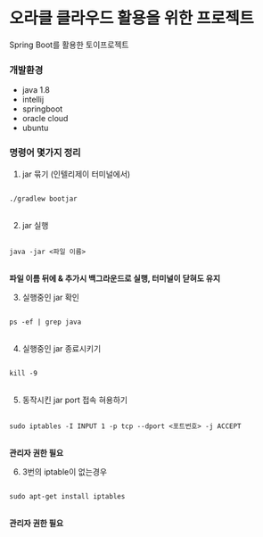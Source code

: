 # 오라클 클라우드 활용을 위한 프로젝트
Spring Boot를 활용한 토이프로젝트

    
    
### 개발환경
- java 1.8
- intellij
- springboot
- oracle cloud
- ubuntu
    
### 명령어 몇가지 정리
1. jar 묶기 (인텔리제이 터미널에서)
<pre>
<code>
./gradlew bootjar
</code>
</pre>

2. jar 실행
<pre>
<code>
java -jar <파일 이름>
</code>
</pre>
__파일 이름 뒤에 & 추가시 백그라운드로 실행, 터미널이 닫혀도 유지__

3. 실행중인 jar 확인
<pre>
<code>
ps -ef | grep java  
</code>
</pre>

4. 실행중인 jar 종료시키기
<pre>
<code>
kill -9 <PID>
</code>
</pre>

5. 동작시킨 jar port 접속 혀용하기
<pre>
<code>
sudo iptables -I INPUT 1 -p tcp --dport <포트번호> -j ACCEPT  
</code>
</pre>
__관리자 권한 필요__

6. 3번의 iptable이 없는경우
<pre>
<code>
sudo apt-get install iptables
</code>
</pre>
__관리자 권한 필요__
